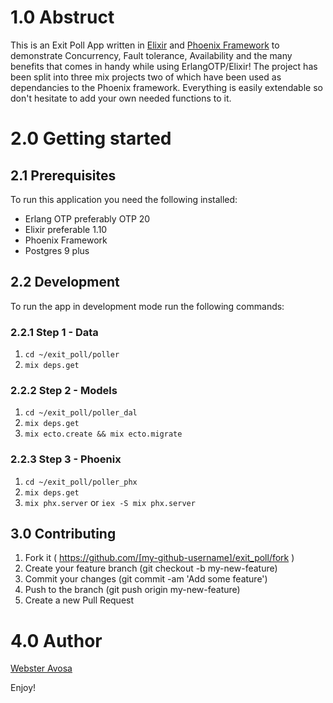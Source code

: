 # 1.0 Abstruct
This is an Exit Poll App written in [Elixir](https://elixir-lang.org/) and [Phoenix Framework](https://www.phoenixframework.org/) to demonstrate Concurrency, Fault tolerance, Availability and the many benefits that comes in handy while using ErlangOTP/Elixir!
The project has been split into three mix projects two of which have been used as dependancies to the Phoenix framework.
Everything is easily extendable so don't hesitate to add your own needed functions to it.

# 2.0 Getting started
## 2.1 Prerequisites 
To run this application you need the following installed:
  * Erlang OTP preferably OTP 20
  * Elixir preferable 1.10
  * Phoenix Framework
  * Postgres 9 plus
  
## 2.2 Development 
To run the app in development mode run the following commands:
### 2.2.1 Step 1 - Data 
1. ```cd ~/exit_poll/poller```
2. ```mix deps.get```

### 2.2.2 Step 2 - Models
1. ```cd ~/exit_poll/poller_dal```
2. ```mix deps.get```
3. ```mix ecto.create && mix ecto.migrate```

### 2.2.3 Step 3 - Phoenix
1. ```cd ~/exit_poll/poller_phx```
2. ```mix deps.get```
3. ```mix phx.server``` or ```iex -S mix phx.server```


## 3.0 Contributing
1. Fork it ( https://github.com/[my-github-username]/exit_poll/fork )
2. Create your feature branch (git checkout -b my-new-feature)
3. Commit your changes (git commit -am 'Add some feature')
4. Push to the branch (git push origin my-new-feature)
5. Create a new Pull Request 

# 4.0 Author 
[Webster Avosa](https://github.com/avosa)


Enjoy!
